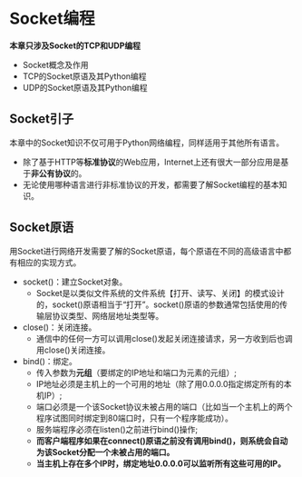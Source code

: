 # Socket编程

**本章只涉及Socket的TCP和UDP编程**

* Socket概念及作用
* TCP的Socket原语及其Python编程
* UDP的Socket原语及其Python编程

## Socket引子

本章中的Socket知识不仅可用于Python网络编程，同样适用于其他所有语言。

* 除了基于HTTP等**标准协议**的Web应用，Internet上还有很大一部分应用是基于**非公有协议**的。
* 无论使用哪种语言进行非标准协议的开发，都需要了解Socket编程的基本知识。

## Socket原语

用Socket进行网络开发需要了解的Socket原语，每个原语在不同的高级语言中都有相应的实现方式。

* socket\(\)：建立Socket对象。
  * Socket是以类似文件系统的文件系统【打开、读写、关闭】的模式设计的，socket\(\)原语相当于“打开”。socket\(\)原语的参数通常包括使用的传输层协议类型、网络层地址类型等。
* close\(\)：关闭连接。
  * 通信中的任何一方可以调用close\(\)发起关闭连接请求，另一方收到后也调用close\(\)关闭连接。
* bind\(\)：绑定。
  * 传入参数为**元组**（要绑定的IP地址和端口为元素的元组）;
  * IP地址必须是主机上的一个可用的地址（除了用0.0.0.0指定绑定所有的本机IP）;
  * 端口必须是一个该Socket协议未被占用的端口（比如当一个主机上的两个程序试图同时绑定到80端口时，只有一个程序能成功）。
  * 服务端程序必须在listen\(\)之前进行bind\(\)操作;
  * **而客户端程序如果在connect\(\)原语之前没有调用bind\(\)，则系统会自动为该Socket分配一个未被占用的端口。**
  * **当主机上存在多个IP时，绑定地址0.0.0.0可以监听所有这些可用的IP。**

